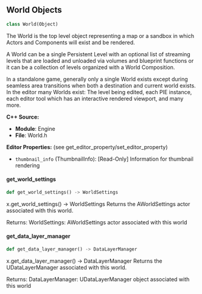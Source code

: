 ## World Objects

```python
class World(Object)
```

The World is the top level object representing a map or a sandbox in which Actors and Components will exist and be rendered.

A World can be a single Persistent Level with an optional list of streaming levels that are loaded and unloaded via volumes and blueprint functions
or it can be a collection of levels organized with a World Composition.

In a standalone game, generally only a single World exists except during seamless area transitions when both a destination and current world exists.
In the editor many Worlds exist: The level being edited, each PIE instance, each editor tool which has an interactive rendered viewport, and many more.

**C++ Source:**

- **Module**: Engine
- **File**: World.h

**Editor Properties:** (see get_editor_property/set_editor_property)

- ``thumbnail_info`` (ThumbnailInfo):  [Read-Only] Information for thumbnail rendering

<a id="unreal.World.get_world_settings"></a>

#### get_world_settings

```python
def get_world_settings() -> WorldSettings
```

x.get_world_settings() -> WorldSettings
Returns the AWorldSettings actor associated with this world.

Returns:
    WorldSettings: AWorldSettings actor associated with this world

<a id="unreal.World.get_data_layer_manager"></a>

#### get_data_layer_manager

```python
def get_data_layer_manager() -> DataLayerManager
```

x.get_data_layer_manager() -> DataLayerManager
Returns the UDataLayerManager associated with this world.

Returns:
    DataLayerManager: UDataLayerManager object associated with this world

<a id="unreal.NavigationSystemBase"></a>